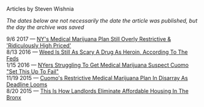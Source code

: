Articles by Steven Wishnia

*The dates below are not necessarily the date the article was published, but the day the archive was saved*

9/6 2017 — [NY's Medical Marijuana Plan Still Overly Restrictive &amp; 'Ridiculously High Priced'](https://web.archive.org/web/20170906185512/http://gothamist.com/2017/09/05/nys_medical_marijuana_program_still.php)  
8/13 2016 — [Weed Is Still As Scary A Drug As Heroin, According To The Feds](https://web.archive.org/web/20160813154206/http://gothamist.com/2016/08/12/marijuana_dea_schedule_decision.php)  
1/15 2016 — [NYers Struggling To Get Medical Marijuana Suspect Cuomo &quot;Set This Up To Fail&quot;](https://web.archive.org/web/20160115082911/http://gothamist.com/2016/01/14/medical_marijuana_cuomo.php)  
11/19 2015 — [Cuomo's Restrictive Medical Marijuana Plan In Disarray As Deadline Looms](https://web.archive.org/web/20151119104332/http://gothamist.com/2015/11/18/medical_marijuana_ny.php)  
8/20 2015 — [This Is How Landlords Eliminate Affordable Housing In The Bronx](https://web.archive.org/web/20150820124039/http://gothamist.com/2015/08/18/bronx_housing_greed.php)  
